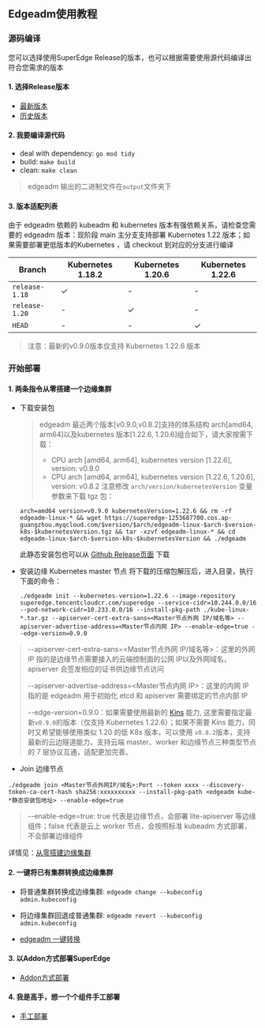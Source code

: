 ## Edgeadm使用教程

### 源码编译

您可以选择使用SuperEdge Release的版本，也可以根据需要使用源代码编译出符合您需求的版本

#### 1. 选择Release版本

- [最新版本](https://github.com/superedge/edgeadm/releases)
- [历史版本](https://github.com/superedge/superedge/releases)

#### 2. 我要编译源代码

- deal with dependency: `go mod tidy`
- build: `make build`
- clean: `make clean`

> edgeadm 输出的二进制文件在`output`文件夹下

#### 3. 版本适配列表

由于 edgeadm 依赖的 kubeadm 和 kubernetes 版本有强依赖关系，请检查您需要的 edgeadm 版本：现阶段 main 主分支支持部署 Kubernetes 1.22 版本；如果需要部署更低版本的Kubernetes ，请 checkout 到对应的分支进行编译

| Branch         | Kubernetes 1.18.2 | Kubernetes 1.20.6 | Kubernetes 1.22.6 |
| -------------- | ----------------- | ----------------- | ----------------- |
| `release-1.18` | ✓                 | -                 | -                 |
| `release-1.20` | -                 | ✓                 | -                 |
| `HEAD`         | -                 | -                 | ✓                 |

> 注意：最新的v0.9.0版本仅支持 Kubernetes 1.22.6 版本

### 开始部署

#### 1. 两条指令从零搭建一个边缘集群

- 下载安装包
  > edgeadm 最近两个版本[v0.9.0,v0.8.2]支持的体系结构 arch[amd64, arm64]以及kubernetes 版本[1.22.6, 1.20.6]组合如下，请大家按需下载：
  > - CPU arch [amd64, arm64], kubernetes version [1.22.6], version: v0.9.0
  > - CPU arch [amd64, arm64], kubernetes version [1.22.6, 1.20.6], version: v0.8.2
  > 注意修改 `arch/version/kubernetesVersion` 变量参数来下载 tgz 包：  
  ```
  arch=amd64 version=v0.9.0 kubernetesVersion=1.22.6 && rm -rf edgeadm-linux-* && wget https://superedge-1253687700.cos.ap-guangzhou.myqcloud.com/$version/$arch/edgeadm-linux-$arch-$version-k8s-$kubernetesVersion.tgz && tar -xzvf edgeadm-linux-* && cd edgeadm-linux-$arch-$version-k8s-$kubernetesVersion && ./edgeadm
  ```
  此静态安装包也可以从 [Github Release页面](https://github.com/superedge/edgeadm/releases) 下载

- 安装边缘 Kubernetes master 节点
  将下载的压缩包解压后，进入目录，执行下面的命令：
  
  ```shell
  ./edgeadm init --kubernetes-version=1.22.6 --image-repository superedge.tencentcloudcr.com/superedge --service-cidr=10.244.0.0/16 --pod-network-cidr=10.233.0.0/16 --install-pkg-path ./kube-linux-*.tar.gz --apiserver-cert-extra-sans=<Master节点外网 IP/域名等> --apiserver-advertise-address=<Master节点内网 IP> --enable-edge=true --edge-version=0.9.0
  ```

> --apiserver-cert-extra-sans=<Master节点外网 IP/域名等>：这里的外网 IP 指的是边缘节点需要接入的云端控制面的公网 IP以及外网域名，apiserver 会签发相应的证书供边缘节点访问
> 
> --apiserver-advertise-address=<Master节点内网 IP>：这里的内网 IP 指的是 edgeadm 用于初始化 etcd 和 apiserver 需要绑定的节点内部 IP
> 
> --edge-version=0.9.0：如果需要使用最新的 [Kins](https://github.com/superedge/superedge/blob/main/docs/components/kins_CN.md) 能力, 这里需要指定最新`v0.9.0`的版本（仅支持 Kubernetes 1.22.6）；如果不需要 Kins 能力，同时又希望能够使用类似 1.20 的低 K8s 版本，可以使用 `v0.8.2`版本，支持最新的云边隧道能力，支持云端 master、worker 和边缘节点三种类型节点的 7 层协议互通，适配更加完善。

- Join 边缘节点

```shell
./edgeadm join <Master节点外网IP/域名>:Port --token xxxx --discovery-token-ca-cert-hash sha256:xxxxxxxxxx --install-pkg-path <edgeadm kube-*静态安装包地址> --enable-edge=true 
```

> --enable-edge=true: true 代表是边缘节点，会部署 lite-apiserver 等边缘组件；false 代表是云上 worker 节点，会按照标准 kubeadm 方式部署，不会部署边缘组件

详情见：[从零搭建边缘集群](./docs/installation/install_edge_kubernetes_CN.md)

#### 2. 一键将已有集群转换成边缘集群

- 将普通集群转换成边缘集群: `edgeadm change --kubeconfig admin.kubeconfig`

- 将边缘集群回退成普通集群: `edgeadm revert --kubeconfig admin.kubeconfig`

- [edgeadm 一键转换](./docs/installation/install_via_edgeadm_CN.md)

#### 3. 以Addon方式部署SuperEdge

- [Addon方式部署](./docs/installation/addon_superedge_CN.md)

#### 4. 我是高手，想一个个组件手工部署

- [手工部署](./docs/installation/install_manually_CN.md)
